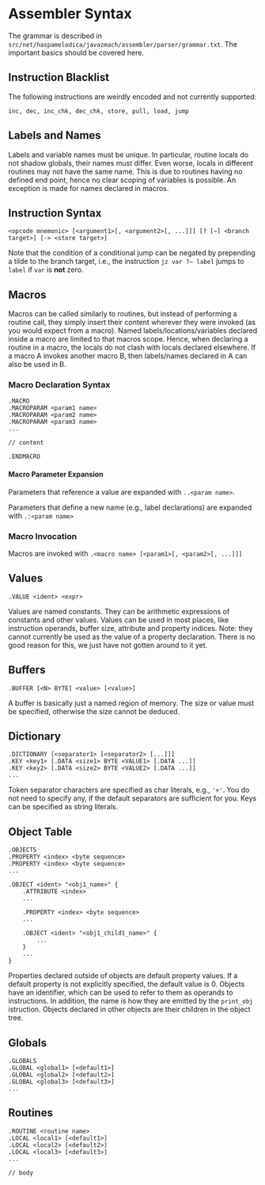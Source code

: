 # Assembler Syntax
The grammar is described in `src/net/haspamelodica/javazmach/assembler/parser/grammar.txt`.
The important basics should be covered here.

## Instruction Blacklist
The following instructions are weirdly encoded and not currently supported:
```
inc, dec, inc_chk, dec_chk, store, pull, load, jump
```

## Labels and Names
Labels and variable names must be unique. In particular, routine locals do not shadow globals, their names must differ.
Even worse, locals in different routines may not have the same name. This is due to routines having no defined end point,
hence no clear scoping of variables is possible. An exception is made for names declared in macros.

## Instruction Syntax
```
<opcode mnemonic> [<argument1>[, <argument2>[, ...]]] [? [~] <branch target>] [-> <store target>]
```

Note that the condition of a conditional jump can be negated by prepending a tilde to the branch target,
i.e., the instruction `jz var ?~ label` jumps to `label` if `var` is **not** zero.

## Macros
Macros can be called similarly to routines, but instead of performing a routine call, they simply insert their
content wherever they were invoked (as you would expect from a macro).
Named labels/locations/variables declared inside a macro are limited to that macros scope. Hence, when declaring
a routine in a macro, the locals do not clash with locals declared elsewhere. If a macro A invokes another macro B,
then labels/names declared in A can also be used in B.

### Macro Declaration Syntax
```
.MACRO
.MACROPARAM <param1 name>
.MACROPARAM <param2 name>
.MACROPARAM <param3 name>
...

// content

.ENDMACRO
```

#### Macro Parameter Expansion
Parameters that reference a value are expanded with `..<param name>`.

Parameters that define a new name (e.g., label declarations) are expanded with `.:<param name>`

### Macro Invocation
Macros are invoked with `.<macro name> [<param1>[, <param2>[, ...]]]`

## Values
```
.VALUE <ident> <expr>
```

Values are named constants. They can be arithmetic expressions of constants and other values.
Values can be used in most places, like instruction operands, buffer size, attribute and property indices.
Note: they cannot currently be used as the value of a property declaration. There is no good
reason for this, we just have not gotten around to it yet.

## Buffers
```
.BUFFER [<N> BYTE] <value> [<value>]
```

A buffer is basically just a named region of memory. The size or value must be specified,
otherwise the size cannot be deduced.

## Dictionary
```
.DICTIONARY [<separator1> [<separator2> [...]]]
.KEY <key1> [.DATA <size1> BYTE <VALUE1> [.DATA ...]]
.KEY <key2> [.DATA <size2> BYTE <VALUE2> [.DATA ...]]
...
```

Token separator characters are specified as char literals, e.g., `'+'`.
You do not need to specify any, if the default separators are sufficient for you.
Keys can be specified as string literals.

## Object Table
```
.OBJECTS
.PROPERTY <index> <byte sequence>
.PROPERTY <index> <byte sequence>
...

.OBJECT <ident> "<obj1_name>" {
    .ATTRIBUTE <index>
    ...

    .PROPERTY <index> <byte sequence>
    ...

    .OBJECT <ident> "<obj1_child1_name>" {
        ...
    }
    ...
}
```

Properties declared outside of objects are default property values.
If a default property is not explicitly specified, the default value is 0.
Objects have an identifier, which can be used to refer to them as operands
to instructions. In addition, the name is how they are emitted by the
`print_obj` istruction. Objects declared in other objects are their children
in the object tree.

## Globals
```
.GLOBALS
.GLOBAL <global1> [<default1>]
.GLOBAL <global2> [<default2>]
.GLOBAL <global3> [<default3>]
...
```

## Routines
```
.ROUTINE <routine name>
.LOCAL <local1> [<default1>]
.LOCAL <local2> [<default2>]
.LOCAL <local3> [<default3>]
...

// body
```
